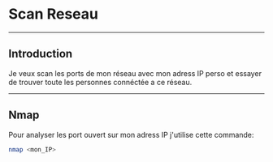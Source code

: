 # **Scan Reseau**

---

## Introduction

Je veux scan les ports de mon réseau avec mon adress IP perso et essayer de trouver toute les personnes connéctée a ce réseau.

---

## **Nmap**

Pour analyser les port ouvert sur mon adress IP j'utilise cette commande:

```bash
nmap <mon_IP>
```